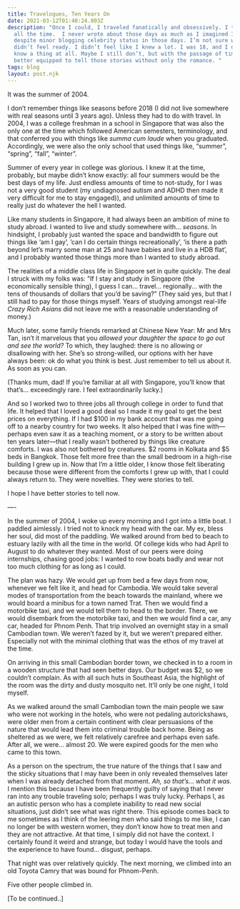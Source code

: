 ```yaml
---
title: Travelogues, Ten Years On
date: 2021-03-12T01:40:24.803Z
description: "Once I could, I traveled fanatically and obsessively. I traveled
  all the time.  I never wrote about those days as much as I imagined I would,
  despite minor blogging celebrity status in those days. I’m not sure why. I
  didn’t feel ready. I didn’t feel like I knew a lot. I was 18, and I didn’t
  know a thing at all. Maybe I still don’t, but with the passage of time I feel
  better equipped to tell those stories without only the romance. "
tags: blog
layout: post.njk
---
```

It was the summer of 2004.

I don’t remember things like seasons before 2018 (I did not live somewhere with real seasons until 3 years ago). Unless they had to do with travel. In 2004, I was a college freshman in a school in Singapore that was also the only one at the time which followed American semesters, terminology, and that conferred you with things like *summa cum laude* when you graduated. Accordingly, we were also the only school that used things like, “summer”, “spring”, “fall”, “winter”. 

Summer of every year in college was glorious. I knew it at the time, probably, but maybe didn’t know exactly: all four summers would be the best days of my life. Just endless amounts of time to not-study, for I was not a very good student (my undiagnosed autism and ADHD then made it very difficult for me to stay engaged)), and unlimited amounts of time to really just do whatever the hell I wanted.

Like many students in Singapore, it had always been an ambition of mine to study abroad. I wanted to live and study somewhere with... *seasons*. In hindsight, I probably just wanted the space and bandwidth to figure out things like ‘am I gay’, ’can I do certain things recreationally’, ‘is there a path beyond let’s marry some man at 25 and have babies and live in a HDB flat’, and I probably wanted those things more than I wanted to study abroad.

The realities of a middle class life in Singapore set in quite quickly. The deal I struck with my folks was: ”If I stay and study in Singapore (the economically sensible thing), I guess I can... travel... regionally... with the tens of thousands of dollars that you’d be saving?” (They said yes, but that I still had to pay for those things myself. Years of studying amongst real-life *Crazy Rich Asians* did not leave me with a reasonable understanding of money.) 

Much later, some family friends remarked at Chinese New Year: Mr and Mrs Tan, isn’t it marvelous that you *allowed your daughter the space to go out and see the world?* To which, they laughed: there is no allowing or disallowing with her. She’s so strong-willed, our options with her have always been: ok do what you think is best. Just remember to tell us about it. As soon as you can.

(Thanks mum, dad! If you’re familiar at all with Singapore, you’ll know that that’s... exceedingly rare. I feel extraordinarily lucky.)

And so I worked two to three jobs all through college in order to fund that life. It helped that I loved a good deal so I made it my goal to get the best prices on everything. If I had $100 in my bank account that was me going off to a nearby country for two weeks. It also helped that I was fine with—perhaps even saw it as a teaching moment, or a story to be written about ten years later—that I really wasn’t bothered by things like creature comforts. I was also not bothered by creatures. $2 rooms in Kolkata and $5 beds in Bangkok. Those felt more free than the small bedroom in a high-rise building I grew up in. Now that I’m a little older, I know those felt liberating because those were different from the comforts I grew up with, that I could always return to. They were novelties. They were stories to tell. 

I hope I have better stories to tell now.

—-

In the summer of 2004, I woke up every morning and I got into a little boat. I paddled aimlessly. I tried not to knock my head with the oar. My ex, bless her soul, did most of the paddling. We walked around from bed to beach to estuary lazily with all the time in the world. Of college kids who had April to August to do whatever they wanted. Most of our peers were doing internships, chasing good jobs: I wanted to row boats badly and wear not too much clothing for as long as I could. 

The plan was hazy. We would get up from bed a few days from now, whenever we felt like it, and head for Cambodia. We would take several modes of transportation from the beach towards the mainland, where we would board a minibus for a town named Trat. Then we would find a motorbike taxi, and we would tell them to head to the border. There, we would disembark from the motorbike taxi, and then we would find a car, any car, headed for Phnom Penh. That trip involved an overnight stay in a small Cambodian town. We weren’t fazed by it, but we weren’t prepared either. Especially not with the minimal clothing that was the ethos of my travel at the time. 

On arriving in this small Cambodian border town, we checked in to a room in a wooden structure that had seen better days. Our budget was $2, so we couldn’t complain. As with all such huts in Southeast Asia, the highlight of the room was the dirty and dusty mosquito net. It’ll only be one night, I told myself. 

As we walked around the small Cambodian town the main people we saw who were not working in the hotels, who were not pedaling autorickshaws, were older men from a certain continent with clear persuasions of the nature that would lead them into criminal trouble back home. Being as sheltered as we were, we felt relatively carefree and perhaps even safe. After all, we were... almost 20. We were expired goods for the men who came to this town. 

As a person on the spectrum, the true nature of the things that I saw and the sticky situations that I may have been in only revealed themselves later when I was already detached from that moment. *Ah, so that’s... what it was.* I mention this because I have been frequently guilty of saying that I never ran into any trouble traveling solo; perhaps I was truly lucky. Perhaps I, as an autistic person who has a complete inability to read new social situations, just didn’t see what was right there. This episode comes back to me sometimes as I think of the leering men who said things to me like, I can no longer be with western women, they don’t know how to treat men and they are not attractive. At that time, I simply did not have the context. I certainly found it weird and strange, but today I would have the tools and the experience to have found... disgust, perhaps. 

That night was over relatively quickly. The next morning, we climbed into an old Toyota Camry that was bound for Phnom-Penh.

Five other people climbed in. 

\[To be continued..]